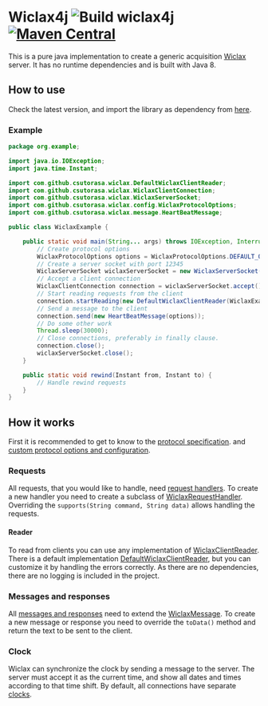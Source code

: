 # Wiclax4j ![Build wiclax4j](https://github.com/csutorasa/wiclax4j/workflows/Build%20wiclax4j/badge.svg) [![Maven Central](https://img.shields.io/maven-central/v/com.github.csutorasa.wiclax4j/wiclax4j.svg?label=Maven%20Central)](https://search.maven.org/search?q=g:%22com.github.csutorasa.wiclax4j%22%20AND%20a:%22wiclax4j%22)

This is a pure java implementation to create a generic acquisition [Wiclax](https://www.wiclax.com/) server. It has no
runtime dependencies and is built with Java 8.

## How to use

Check the latest version, and import the library as dependency
from [here](https://search.maven.org/artifact/com.github.csutorasa.wiclax4j/wiclax4j).

### Example

```java
package org.example;

import java.io.IOException;
import java.time.Instant;

import com.github.csutorasa.wiclax.DefaultWiclaxClientReader;
import com.github.csutorasa.wiclax.WiclaxClientConnection;
import com.github.csutorasa.wiclax.WiclaxServerSocket;
import com.github.csutorasa.wiclax.config.WiclaxProtocolOptions;
import com.github.csutorasa.wiclax.message.HeartBeatMessage;

public class WiclaxExample {

    public static void main(String... args) throws IOException, InterruptedException {
        // Create protocol options
        WiclaxProtocolOptions options = WiclaxProtocolOptions.DEFAULT_OPTIONS;
        // Create a server socket with port 12345
        WiclaxServerSocket wiclaxServerSocket = new WiclaxServerSocket(12345, options);
        // Accept a client connection
        WiclaxClientConnection connection = wiclaxServerSocket.accept();
        // Start reading requests from the client
        connection.startReading(new DefaultWiclaxClientReader(WiclaxExample::rewind));
        // Send a message to the client
        connection.send(new HeartBeatMessage(options));
        // Do some other work
        Thread.sleep(30000);
        // Close connections, preferably in finally clause.
        connection.close();
        wiclaxServerSocket.close();
    }

    public static void rewind(Instant from, Instant to) {
        // Handle rewind requests
    }
}
```

## How it works

First it is recommended to get to know to the [protocol specification](docs/protocol.md).
and [custom protocol options and configuration](docs/acquisitiontype.md).

### Requests

All requests, that you would like to handle, need [request handlers](src/main/java/com/github/csutorasa/wiclax/request).
To create a new handler you need to create a subclass
of [WiclaxRequestHandler](src/main/java/com/github/csutorasa/wiclax/request/WiclaxRequestHandler.java). Overriding
the `supports(String command, String data)` allows handling the requests.

#### Reader

To read from clients you can use any implementation
of [WiclaxClientReader](src/main/java/com/github/csutorasa/wiclax/WiclaxClientReader.java). There is a default
implementation [DefaultWiclaxClientReader](src/main/java/com/github/csutorasa/wiclax/DefaultWiclaxClientReader.java),
but you can customize it by handling the errors correctly. As there are no dependencies, there are no logging is
included in the project.

### Messages and responses

All [messages and responses](src/main/java/com/github/csutorasa/wiclax/message) need to extend
the [WiclaxMessage](src/main/java/com/github/csutorasa/wiclax/message/WiclaxMessage.java). To create a new message or
response you need to override the `toData()` method and return the text to be sent to the client.

### Clock

Wiclax can synchronize the clock by sending a message to the server. The server must accept it as the current time, and
show all dates and times according to that time shift. By default, all connections have
separate [clocks](src/main/java/com/github/csutorasa/wiclax/clock/WiclaxClock.java).
